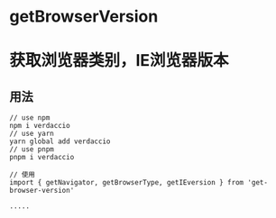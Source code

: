 <!--
 * @Author: wfl
 * @LastEditors: wfl
 * @description: 
 * @updateInfo: 本次更新内容：
 * @Date: 2021-03-24 11:53:07
 * @LastEditTime: 2021-03-24 11:58:39
-->
# getBrowserVersion
# 获取浏览器类别，IE浏览器版本

## 用法

    // use npm
	npm i verdaccio
    // use yarn
	yarn global add verdaccio
    // use pnpm
	pnpm i verdaccio
	
	// 使用
	import { getNavigator, getBrowserType, getIEversion } from 'get-browser-version'
	
	.....
